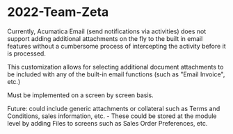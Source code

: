 # 2022-Team-Zeta

Currently, Acumatica Email (send notifications via activities) does not support adding additional attachments on the fly to the built in email features without a cumbersome process of intercepting the activity before it is processed.

This customization allows for selecting additional document attachments to be included with any of the built-in email functions (such as "Email Invoice", etc.)

Must be implemented on a screen by screen basis.

Future: could include generic attachments or collateral such as Terms and Conditions, sales information, etc. - These could be stored at the module level by adding Files to screens such as Sales Order Preferences, etc.

